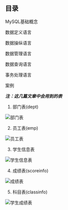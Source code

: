 ## 目录

<a href="./SQL.md" style="text-decoration:none;">MySQL基础概念</a>

<a href="./DDL.md" style="text-decoration:none;">数据定义语言</a>

<a href="./DML.md" style="text-decoration:none;">数据操纵语言</a>

<a href="./DCL.md" style="text-decoration:none;">数据管理语言</a>

<a href="./DQL.md" style="text-decoration:none;">数据查询语言</a>

<a href="./TPL.md" style="text-decoration:none;">事务处理语言</a>

<a href="./案例.md" style="text-decoration:none;">案例</a>

***注：这几篇文章中会用到的表***

1. 部门表(dept)

![部门表](./images/dept_table.png)

2. 员工表(emp)

![员工表](./images/emp_table.png)

3. 学生信息表

![学生信息表](./images/studentinfo_table.png)

4. 成绩表(scoreinfo)

![成绩表](./images/scoreinfo_table.png)

5. 科目表(classinfo)

![学生成绩表](./images/classinfo_table.png)